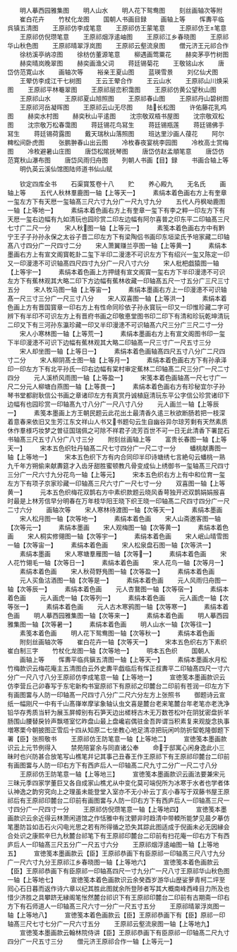 <!-- { "loadSidebar": true } -->
　　明人摹西园雅集图
　　明人山水
　　明人花下鸳鸯图
　　刻丝画轴次等附
　　崔白花卉
　　竹杖化龙图
　　国朝人书画目録
　　画轴上等
　　恽夀平临呉镇五清图
　　王原祁仿李成笔意
　　王原祁仿王蒙笔意
　　王原祁仿王笔意
　　王原祁仿倪瓒笔意
　　王原祁烟浮逺岫图
　　王原祁江乡春晓图
　　王原祁华山秋色图
　　王原祁晴翠浮岚图
　　王原祁云壑流泉图
　　僧元济王元祁合作
　　徐枋溪亭纳凉图
　　徐枋仿董源笔意
　　柳遇画莺粟花
　　赫奕茅亭竹树图
　　赫奕晴岚晚翠图
　　赫奕画渔父词
　　蒋廷锡菊花
　　王敬铭山水
　　唐岱仿范寛山水
　　画轴次等
　　裕亲王夏山图
　　蓝瑛雪景
　　刘亿仙犬图
　　王翚仿李成江干七树图
　　王云王翚合作
　　王云山水
　　王原祁山川焕采图
　　王原祁平林罨翠图
　　王原祁层峦积霭图
　　王原祁仿黄公望秋山图
　　王原祁山水
　　王原祁夏山旭照图
　　王原祁春山图
　　王原祁丹山碧树图
　　王原祁河岳凝晖图
　　王原祁云山无尽图
　　陆长松图
　　许佑藤花乳鸡图
　　赫奕水村图
　　赫奕秋山平逺图
　　沈宗敬双梧书屋图
　　沈宗敬双松图
　　沈宗敬万松春霭图
　　蒋廷锡花鸟冩生
　　蒋廷锡瓶莲
　　蒋廷锡佛手冩生
　　蒋廷锡荷露图
　　戴天瑞秋山落照图
　　班达里沙画人葠花
　　阿尔粺松间卧虎图
　　张鹏翀春山出云图
　　冷枚春夜宴桃李园图
　　冷枚高士赏梅图
　　冷枚避暑山庄图
　　唐岱松隂抚琴图
　　唐岱仿赵孟頫笔意
　　唐岱仿范寛秋山瀑布图
　　唐岱风雨归舟图
　　列朝人书画【目】録
　　书画合轴上等
　　明仇英云溪仙馆图陆师道书仙山赋















　　钦定四库全书
　　石渠寳笈卷十八
　　贮
　　养心殿九
　　无名氏
　　画轴上等
　　五代人秋林羣鹿图一轴【上等天一】
　　素绢本着色画右方上有奎章一玺左方下有天厯一玺轴髙三尺六寸九分广一尺九寸九分
　　五代人丹枫呦鹿图一轴【上等地一】
　　素绢本着色画右方上有奎章一玺下有李之粹一印左方下有天厯一玺右边幅有九如清玩也园珍赏二印左边幅有阿尔喜普之印东平二印轴髙三尺七寸广二尺一分
　　宋人秋图一轴【上等元一】
　　素笺本着色画右方中有黔宁王子子孙孙永保之太谷子晋二印左方下有梁陶侣书画印东垣梁氏予培家藏二印轴髙八寸四分广一尺四寸二分
　　宋人萧翼赚兰亭图一轴【上等黄一】
　　素绢本墨画右方上有宣文阁寳乾卦二玺下半印二漫漶不可识左方下有绍兴一玺又陈定一印又一印漫漶不可识轴髙四尺四寸九分广一尺八寸六分
　　宋人枇杷戯猿图一轴【上等宇一】
　　素绢本着色画上方押缝有宣文阁寳一玺右方下半印漫漶不可识左方下有蕉林观其大略二印下方边幅有蕉林收藏一印轴髙五尺一寸五分广三尺三寸五分
　　宋人牧马图一轴【上等宙一】
　　素绢本墨画右方上一印漫漶不可识轴髙一尺三寸三分广一尺三寸八分
　　宋人双喜图一轴【上等洪一】
　　素绢本着色画上方有晋国寳章一印右方上有性命同珍依子孙永寳玩一印又一印惟珍藏二字可辨下有半印不可识左方上有晋府书画之印敬悳堂图书印二印下有清和珍玩乾坤清玩二印又下有三河孙东瀛珍藏一印又半印漫漶不可识轴髙六尺三分广三尺二寸一分
　　宋人小寒林图一轴【上等荒一】
　　素绢本墨画右方上有宣文阁图书印一玺下半印漫漶不可识下边幅有蕉林观其大略二印轴髙一尺三寸广一尺五寸三分
　　宋人却坐图一轴【上等日一】
　　素绢本着色画轴髙四尺五寸八分广二尺四寸二分
　　宋人柳阴髙士图一轴【上等月一】
　　素绢本着色画右方下有孙承泽印一印左方下有北平孙氏一印右边幅有棠村审定蕉林二印轴髙二尺三分广一尺二寸四分
　　元人溪桥风雨图一轴【上等盈一】
　　宋笺本着色画轴髙一尺七寸广一尺二分元人柳塘白燕图一轴【上等畏一】
　　素绢本着色画右方有珍秘宜尔子孙琴书堂都尉耿信公书画之章诸印左方有真赏丹诚植庭清玩东平公字信公珍赏诸印下边幅有也园珍赏一印轴髙九寸八分广一尺八寸八分
　　元人画兰一轴【上等辰一】
　　素笺本墨画上方王朝民题云此花出土最清香久逺三秋欲断肠若把一枝深着意春来依旧又生芳江东文祥山人书又书题句云生自幽谷异尔琼芳剩有天然素质休作羣様巧妆梦之曽征国瑞佩之可除不祥君子流芳百世不可一日无此清香下署昆石书轴髙三尺五寸八分广八寸三分
　　附刻丝画轴上等
　　富贵长春图一轴【上等天一】
　　宋本五色织牡丹轴髙二尺七寸四分广一尺二寸一分
　　蟠桃献夀图一轴【上等地一】
　　宋本五色织下方有内合同印半印诗塘绣七言絶句云蟠桃一熟九千年方朔偷来献夀筵才入齿牙甜胜蜜顿教凡骨变成仙上绣御书一玺轴髙三尺四寸三分广一尺六寸九分花鸟一轴【上等元】
　　宋本五色织右方上有中和位育一玺左方下有项子京家珍藏一印轴髙三尺六寸广一尺七寸一分
　　双喜图一轴【上等黄一】
　　元本五色织梅花双鹊右方中素织款题云晓风香萼独开迟双鹊娟娟报喜时最是上林芳信早分明春在万年枝华阳王晓下织王晓一印轴髙二尺四寸四分广一尺二寸六分
　　画轴次等
　　宋人寒林待渡图一轴【次等天一】
　　素绢本墨画
　　宋人松月图一轴【次等地一】
　　素绢本着色画
　　宋人山斋邀客图一轴【次等元一】
　　素绢本墨画
　　宋人观梅图一轴【次等黄一】
　　素绢本着色画
　　宋人桐实修翎图一轴【次等宇一】
　　素绢本着色画
　　宋人岷山晴雪图一轴【次等宙一】
　　素绢本着色画
　　宋人松泉盘石图一轴【次等洪一】
　　素绢本墨画
　　宋人寒塘羣雁图一轴【次等一】
　　素绢本着色画
　　宋人花竹翎毛一轴【次等日一】
　　素绢本着色画
　　宋人花鸟一轴【次等月一】
　　素绢本着色画
　　宋人秋荷野鳬图一轴【次等盈一】
　　素绢本着色画
　　元人买鱼沽酒图一轴【次等是一】
　　素绢本着色画
　　元人风雨归舟图一轴【次等辰一】
　　素绢本着色画
　　元人杏鵞图一轴【次等宿一】
　　素绢本着色画
　　元人画虎一轴【次等列一】
　　素绢本着色画
　　元人画虎一轴【次等张一】
　　素绢本着色画
　　元人古木寒鸦图一轴【次等寒一】
　　素绢本着色画
　　明人摹西园雅集图一轴【次等来一】
　　素绢本着色画
　　明人摹西园雅集图一轴【次等暑一】
　　素绢本着色画
　　明人山水一轴【次等往一】
　　素笺本着色画
　　明人花下鸳鸯图一轴【次等秋一】
　　素绢本着色画
　　附刻丝画轴次等
　　崔白花卉一轴【次等天一】
　　宋本五色织右方下素织崔白制三字
　　竹杖化龙图一轴【次等地一】
　　明本五色织
　　国朝人
　　画轴上等
　　恽夀平临呉鎭五清图一轴【上等天一】
　　素绢本墨画水月松竹梅款识云梅花庵主五清图白云外史夀平戯临后有恽正叔夀平二印轴髙四尺一寸六分广一尺八寸八分王原祁仿李成笔意一轴【上等地一】
　　宣徳笺本墨画款识云仿李营丘己卯春写于东宅新构书室原祁下有原祁之印麓台二印前有苍润一印左方下有画图畱与人防一印轴髙一尺四寸八分广二尺六分左方上张照书
　　御题诗云宣纸一幅刚尺一中有千山髙嵂崒摩挲象轴认虫文喜是麓台老来笔麓台年老笔亦老洗净铅华存秀质当轩为展玉屏幛别有石笋天边出槎枒古木无万数苍松叶在阴犹密盘折羊肠围山腰替戾铃声飘塔室忆昨盘山最上盘巉岩偶驻金吾跸谓当积素复来观旋念执事増寒栗今朝披图正雪后十四从知原二七坐教心地足清凉把玩闲吟防折堲乾隆御题下署【臣】张照敬书
　　王原祁仿王防笔意一轴【上等地二】
　　宣徳笺本墨画款识云上元节例得入
　　禁苑陪宴余与同直诸公奉
　　命于邸寓心闲身逸此小三昧时也兴防甚合放笔写山樵笔幷记其事己丑春王作王原祁下有王原祁印麓台二印前有画图畱与人防一印右方下有西庐后人一印轴髙二尺九寸二分广一尺二寸八分
　　王原祁仿王防笔意一轴【上等地三】
　　宣徳笺本墨画款识云画法要兼宋元三昧元季四家学董巨又各自成家山樵尤从中变化莫可端倪所为冰寒于水者也学者体认神逸之韵穷究向上之理虽未能登堂入室亦不无小补云丁亥小春写于双藤书屋王原祁后有王原祁印麓台二印前有画图畱与人防一印右方下有西庐后人一印轴髙三尺一寸四分广一尺四寸一分
　　王原祁仿倪瓒笔意一轴【上等地四】
　　宣徳笺本墨画款识云余近得云林萧闲道馆之作恬雅中有沈鬰非时趋清中带輭所能梦见晨夕摹仿笔墨防旨如击石火闪电光思之若有所得循之恐失其踪此图适成于倪画未必无因縁会合处识之康熙辛巳九秋麓台祁笔下有王原祁印麓台二印前有扫花庵一印右方下有西庐后人一印轴髙三尺五分广一尺五寸六分
　　王原祁烟浮逺岫图一轴【上等地五】
　　宣徳笺本墨画款云【臣】王原祁恭画下有臣原祁一印轴髙三尺八寸九分广一尺六寸九分王原祁江乡春晓图一轴【上等地六】
　　宣徳笺本着色画款云【臣】王原祁恭画下有臣原祁一印轴髙四尺一寸九分广一尺八寸王原祁华山秋色图一轴【上等地七】
　　宣徳笺本着色画款识云余癸酉岁游华山歴娑萝青柯二坪至囘心石日暮而返作诗六章以纪其胜此图就余所登陟者写其大概南峰西峰目力所及也惜少济胜之具攀跻无縁阁笔怅然麓台祁识下有王原祁印麓台二印前有古期斋一印右方下有石师道人一印轴髙三尺六寸一分广一尺五寸五分
　　王原祁晴翠浮岚图一轴【上等地八】
　　宣徳笺本着色画款云【臣】王原祁恭画下有【臣】原祁一印轴髙三尺七寸七分广一尺六寸五分
　　王原祁云壑流泉图一轴【上等地九】
　　宣徳笺本墨画款云翰林院侍讲【臣】王原祁恭画下有臣原祁一印轴髙二尺九寸四分广一尺五寸三分
　　僧元济王原祁合作一轴【上等元一】
